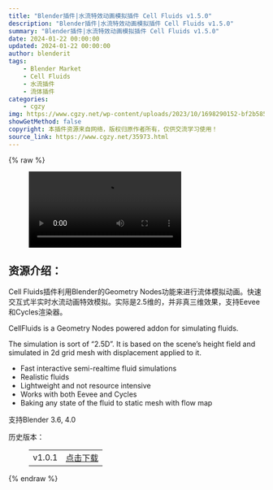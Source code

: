 ```yaml
---
title: "Blender插件|水流特效动画模拟插件 Cell Fluids v1.5.0"
description: "Blender插件|水流特效动画模拟插件 Cell Fluids v1.5.0"
summary: "Blender插件|水流特效动画模拟插件 Cell Fluids v1.5.0"
date: 2024-01-22 00:00:00
updated: 2024-01-22 00:00:00
author: blenderit
tags: 
    - Blender Market
    - Cell Fluids
    - 水流插件
    - 流体插件
categories:
    - cgzy
img: https://www.cgzy.net/wp-content/uploads/2023/10/1698290152-bf2b585aaeb7a04.webp
showGetMethod: false
copyright: 本插件资源来自网络，版权归原作者所有，仅供交流学习使用！
source_link: https://www.cgzy.net/35973.html
---
```


{% raw %}
<figure class="wp-block-video aligncenter"><video controls src="http://cloud.video.taobao.com/play/u/null/p/1/e/6/t/1/433748553080.mp4"></video></figure><div class="wp-block-pandastudio-title"><div class="title_style_01"><h2 id="h2-0">资源介绍：</h2></div></div><p class="is-style-text-indent-2em">Cell Fluids插件利用Blender的Geometry Nodes功能来进行流体模拟动画。快速交互式半实时水流动画特效模拟。实际是2.5维的，并非真三维效果，支持Eevee和Cycles渲染器。</p><p>CellFluids is a Geometry Nodes powered addon for simulating fluids.</p><p>The simulation is sort of “2.5D”. It is based on the scene’s height field and simulated in 2d grid mesh with displacement applied to it.</p><ul>
<li>Fast interactive semi-realtime fluid simulations</li>



<li>Realistic fluids</li>



<li>Lightweight and not resource intensive</li>



<li>Works with both Eevee and Cycles</li>



<li>Baking any state of the fluid to static mesh with flow map</li>
</ul><div class="wp-block-pandastudio-tips"><div class="tip success "><p>支持Blender 3.6, 4.0</p>
</div></div><div class="wp-block-pandastudio-title"><div class="title_style_01"><p>历史版本：</p></div></div><figure class="wp-block-table has-medium-font-size"><table><tbody><tr><td>v1.0.1</td><td><a href="https://www.cgzy.net/go?_=3f7a72e785aHR0cHM6Ly9wYW4uYmFpZHUuY29tL3MvMWV2clVwdjhTRWJ2X0FaWE1EclZaQVE%2FcHdkPW04aXc%3D" target="_blank">点击下载</a></td></tr></tbody></table></figure>
<div style="display: none">cgzy</div>
{% endraw %}